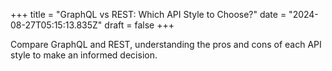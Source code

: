 +++
title = "GraphQL vs REST: Which API Style to Choose?"
date = "2024-08-27T05:15:13.835Z"
draft = false
+++

  Compare GraphQL and REST, understanding the pros and cons of each API style to make an informed decision.
        
